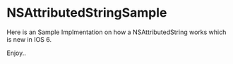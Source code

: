 NSAttributedStringSample
========================

Here is an Sample Implmentation on how a NSAttributedString works which is new in IOS 6.

Enjoy..
